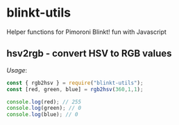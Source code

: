 # blinkt-utils

Helper functions for Pimoroni Blinkt! fun with Javascript

## hsv2rgb - convert HSV to RGB values

_Usage_:

```javascript
const { rgb2hsv } = require("blinkt-utils");
const [red, green, blue] = rgb2hsv(360,1,1);

console.log(red); // 255
console.log(green); // 0
console.log(blue); // 0
```
